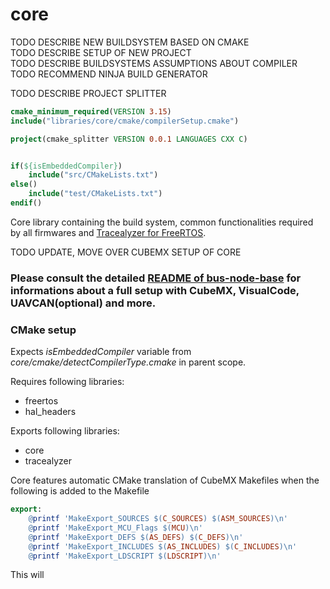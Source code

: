 # core
TODO DESCRIBE NEW BUILDSYSTEM BASED ON CMAKE  
TODO DESCRIBE SETUP OF NEW PROJECT   
TODO DESCRIBE BUILDSYSTEMS ASSUMPTIONS ABOUT COMPILER  
TODO RECOMMEND NINJA BUILD GENERATOR  


TODO DESCRIBE PROJECT SPLITTER
```cmake
cmake_minimum_required(VERSION 3.15)
include("libraries/core/cmake/compilerSetup.cmake")

project(cmake_splitter VERSION 0.0.1 LANGUAGES CXX C)


if(${isEmbeddedCompiler})
    include("src/CMakeLists.txt")
else()
    include("test/CMakeLists.txt")
endif()
```

Core library containing the build system, common functionalities required by all firmwares and [Tracealyzer for FreeRTOS](https://percepio.com/tz/freertostrace/).

TODO UPDATE, MOVE OVER CUBEMX SETUP OF CORE
### Please consult the detailed [README of bus-node-base](https://ottocar.cs.ovgu.de/gitlab/ottocar/Firmware/generation/bus-node-base/-/blob/master/README.md) for informations about a **full setup** with CubeMX, VisualCode, UAVCAN(optional) and more.


### CMake setup

Expects *isEmbeddedCompiler* variable from *core/cmake/detectCompilerType.cmake* in parent scope.

Requires following libraries:

- freertos
- hal_headers

Exports following libraries:

- core
- tracealyzer

Core features automatic CMake translation of CubeMX Makefiles when the following is added to the Makefile

```makefile
export:
	@printf 'MakeExport_SOURCES $(C_SOURCES) $(ASM_SOURCES)\n'
	@printf 'MakeExport_MCU_Flags $(MCU)\n'
	@printf 'MakeExport_DEFS $(AS_DEFS) $(C_DEFS)\n'
	@printf 'MakeExport_INCLUDES $(AS_INCLUDES) $(C_INCLUDES)\n'
	@printf 'MakeExport_LDSCRIPT $(LDSCRIPT)\n'
```

This will 